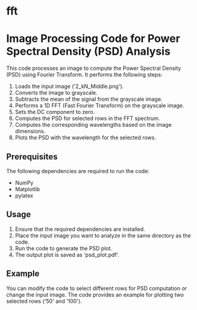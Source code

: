 # fft
# Image Processing Code for Power Spectral Density (PSD) Analysis

This code processes an image to compute the Power Spectral Density (PSD) using Fourier Transform. It performs the following steps:

1. Loads the input image ('2_kN_Middle.png').
2. Converts the image to grayscale.
3. Subtracts the mean of the signal from the grayscale image.
4. Performs a 1D FFT (Fast Fourier Transform) on the grayscale image.
5. Sets the DC component to zero.
6. Computes the PSD for selected rows in the FFT spectrum.
7. Computes the corresponding wavelengths based on the image dimensions.
8. Plots the PSD with the wavelength for the selected rows.

## Prerequisites

The following dependencies are required to run the code:

- NumPy
- Matplotlib
- pylatex

## Usage

1. Ensure that the required dependencies are installed.
2. Place the input image you want to analyze in the same directory as the code.
3. Run the code to generate the PSD plot.
4. The output plot is saved as 'psd_plot.pdf'.

## Example

You can modify the code to select different rows for PSD computation or change the input image. The code provides an example for plotting two selected rows ('50' and '100').

